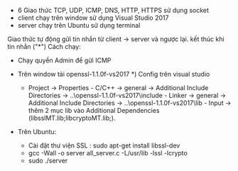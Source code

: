 - 6 Giao thức TCP, UDP, ICMP, DNS, HTTP, HTTPS sử dụng socket
- client chạy trên window sử dụng Visual Studio 2017
- server chạy trên Ubuntu sử dụng terminal

Giao thức tự động gửi tin nhắn từ client -> server và ngược lại. kết thúc khi tin nhắn ("*")
Cách chạy:
  - Chạy quyền Admin để gửi ICMP
  - Trên window tải openssl-1.1.0f-vs2017 
  *) Config trên visual studio
    + Project -> Properties 
          - C/C++ -> general -> Additional Include Directories -> ..\openssl-1.1.0f-vs2017\include
          - Linker -> general -> Additional Include Directories -> ..\openssl-1.1.0f-vs2017\lib
          - Input -> thêm 2 mục lib vào Additional Dependencies (libsslMT.lib;libcryptoMT.lib;).
    
  - Trên Ubuntu:
    + Cài đặt thư viện SSL : sudo apt-get install libssl-dev
    + gcc -Wall -o server all_server.c -L/usr/lib -lssl -lcrypto
    + sudo ./server
    
 

